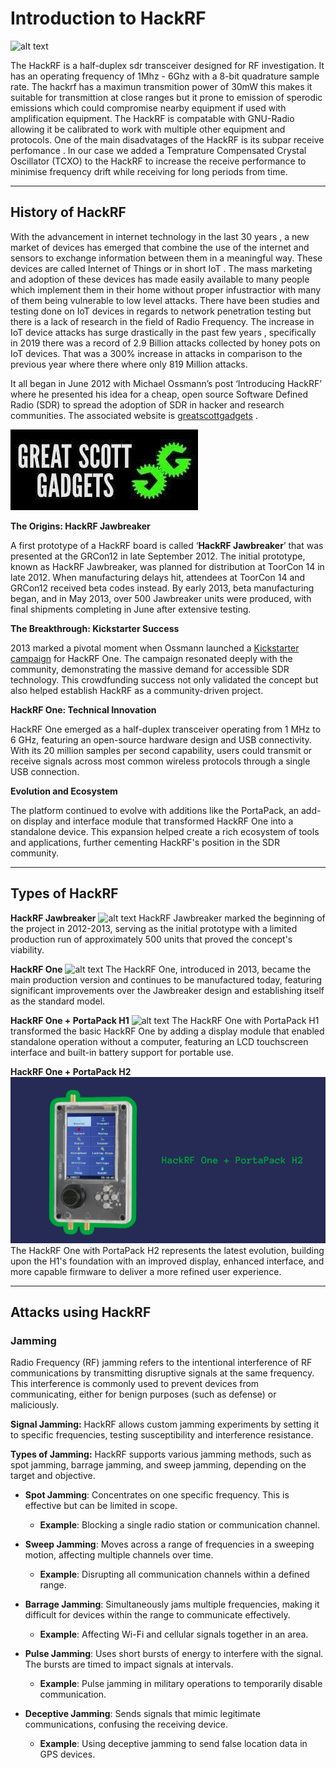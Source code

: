 # Introduction to HackRF

![alt text](hackrf_one_bg-1.jpg)

The HackRF is a half-duplex sdr transceiver designed for RF investigation. It has an operating frequency of 1Mhz - 6Ghz with a 8-bit quadrature sample rate. The hackrf has a maximun transmition power of 30mW this makes it suitable for transmittion at close ranges but it prone to emission of sperodic emissions which could compromise nearby equipment if used with amplification equipment. The HackRF is compatable with GNU-Radio allowing it be calibrated to work with multiple other equipment and protocols. One of the main disadvatages of the HackRF is its subpar receive perfomance . In our case we added a Temprature Compensated Crystal Oscillator (TCXO) to the HackRF to increase the receive performance to minimise frequency drift while receiving for long periods from time.


____


## History of HackRF

With the advancement in internet technology in the last 30 years , a new market of devices has emerged that combine the use of the internet and sensors to exchange information between them in a meaningful way. These devices are called Internet of Things or in short IoT . The mass marketing and adoption of these devices has made easily available to many people which implement them in their home without proper infustractior with many of them being vulnerable to low level attacks. There have been studies and testing done on IoT devices in regards to network penetration testing but there is a lack of research in the field of Radio Frequency. The increase in IoT device attacks has surge drastically in the past few years , specifically in 2019 there was a record of 2.9 Billion attacks collected by honey pots on IoT devices. That was a 300% increase in attacks in comparison to the previous year where there where only 819 Million attacks.

It all began in June 2012 with Michael Ossmann’s post ‘Introducing HackRF’ where he presented his idea for a cheap, open source Software Defined Radio (SDR) to spread the adoption of SDR in hacker and research communities. The associated website is [greatscottgadgets](https://greatscottgadgets.com/hackrf/) .

![alt text](15-1.jpg)

**The Origins: HackRF Jawbreaker**

A first prototype of a HackRF board is called ‘**HackRF Jawbreaker**’ that was presented at the GRCon12 in late September 2012.
The initial prototype, known as HackRF Jawbreaker, was planned for distribution at ToorCon 14 in late 2012. When manufacturing delays hit, attendees at ToorCon 14 and GRCon12 received beta codes instead. By early 2013, beta manufacturing began, and in May 2013, over 500 Jawbreaker units were produced, with final shipments completing in June after extensive testing.

**The Breakthrough: Kickstarter Success**

2013 marked a pivotal moment when Ossmann launched a [Kickstarter campaign](https://www.kickstarter.com/projects/mossmann/hackrf-an-open-source-sdr-platform/faqs) for HackRF One. The campaign resonated deeply with the community, demonstrating the massive demand for accessible SDR technology. This crowdfunding success not only validated the concept but also helped establish HackRF as a community-driven project.

**HackRF One: Technical Innovation**

HackRF One emerged as a half-duplex transceiver operating from 1 MHz to 6 GHz, featuring an open-source hardware design and USB connectivity. With its 20 million samples per second capability, users could transmit or receive signals across most common wireless protocols through a single USB connection.

**Evolution and Ecosystem**

The platform continued to evolve with additions like the PortaPack, an add-on display and interface module that transformed HackRF One into a standalone device. This expansion helped create a rich ecosystem of tools and applications, further cementing HackRF's position in the SDR community.

-----


## Types of HackRF

**HackRF Jawbreaker**
![alt text](images/JAWBRAKER.png)
HackRF Jawbreaker marked the beginning of the project in 2012-2013, serving as the initial prototype with a limited production run of approximately 500 units that proved the concept's viability.

**HackRF One**
![alt text](<HACKRF JAWBREAKER (1772 x 935 mm) (1)-1.png>)
The HackRF One, introduced in 2013, became the main production version and continues to be manufactured today, featuring significant improvements over the Jawbreaker design and establishing itself as the standard model.

**HackRF One + PortaPack H1**
![alt text](<HACKRF JAWBREAKER (1772 x 935 mm) (2)-1.png>)
The HackRF One with PortaPack H1 transformed the basic HackRF One by adding a display module that enabled standalone operation without a computer, featuring an LCD touchscreen interface and built-in battery support for portable use.

**HackRF One + PortaPack H2**
![alt text](<HACKRF JAWBREAKER (1772 x 935 mm) (3)-1.png>)
The HackRF One with PortaPack H2 represents the latest evolution, building upon the H1's foundation with an improved display, enhanced interface, and more capable firmware to deliver a more refined user experience.

---

## Attacks using HackRF

### **Jamming**

Radio Frequency (RF) jamming refers to the intentional interference of RF communications by transmitting disruptive signals at the same frequency. This interference is commonly used to prevent devices from communicating, either for benign purposes (such as defense) or maliciously.

**Signal Jamming:** HackRF allows custom jamming experiments by setting it to specific frequencies, testing susceptibility and interference resistance.

**Types of Jamming:** HackRF supports various jamming methods, such as spot jamming, barrage jamming, and sweep jamming, depending on the target and objective.

- **Spot Jamming**: Concentrates on one specific frequency. This is effective but can be limited in scope.
  - **Example**: Blocking a single radio station or communication channel.
  
- **Sweep Jamming**: Moves across a range of frequencies in a sweeping motion, affecting multiple channels over time.
  - **Example**: Disrupting all communication channels within a defined range.


- **Barrage Jamming**: Simultaneously jams multiple frequencies, making it difficult for devices within the range to communicate effectively.
  - **Example**: Affecting Wi-Fi and cellular signals together in an area.


- **Pulse Jamming**: Uses short bursts of energy to interfere with the signal. The bursts are timed to impact signals at intervals.
  - **Example**: Pulse jamming in military operations to temporarily disable communication.

- **Deceptive Jamming**: Sends signals that mimic legitimate communications, confusing the receiving device.
  - **Example**: Using deceptive jamming to send false location data in GPS devices.
